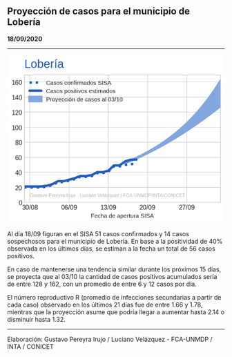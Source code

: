 ## Proyección de casos para el municipio de Lobería

**18/09/2020**

---
![](proyección_lobería.png?raw=true)

Al día 18/09 figuran en el SISA 51 casos confirmados y 14 casos sospechosos para el municipio de Lobería. En base a la positividad de 40% observada en los últimos días, se estiman a la fecha un total de 56 casos positivos.

En caso de mantenerse una tendencia similar durante los próximos 15 días, se proyecta que al 03/10 la cantidad de casos positivos acumulados sería de entre 128 y 162, con un promedio de entre 6 y 12 casos por día.

El número reproductivo R (promedio de infecciones secundarias a partir de cada caso) observado en los últimos 21 días fue de entre 1.66 y 1.78, mientras que la proyección asume que podría llegar a aumentar hasta 2.14 o disminuir hasta 1.32. 

---

Elaboración: Gustavo Pereyra Irujo / Luciano Velázquez - FCA-UNMDP / INTA / CONICET

